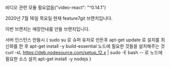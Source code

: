 비디오 관련 모듈 필요없음("video-react": "^0.14.1")


2020년 7월 16일 목요일
현재 feature7git  브랜치입니다.

이번 브랜치는 매장안내를 만들 브랜치입니다.

서버 인스턴스 만들시 {
    sudo su 로 슈퍼 유저로 만든후
    apt-get update 로 설치를 최신화를 한 후
    apt-get install -y build-essential 노드에 필요한 것들을 설치해주는 것
    curl -sL https://deb.nodesource.com/setup_12.x | sudo -E bash -- 로 노드에 필요한 소스 설치
    apt-get install -y nodejs
}